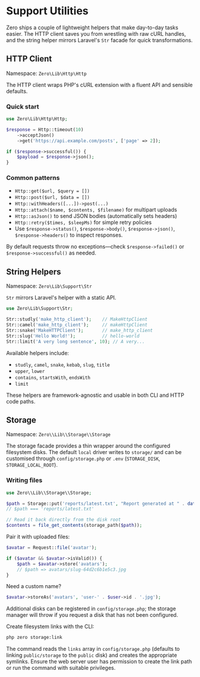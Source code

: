 # Support Utilities

Zero ships a couple of lightweight helpers that make day-to-day tasks easier. The HTTP client saves you from wrestling with raw cURL handles, and the string helper mirrors Laravel's `Str` facade for quick transformations.

## HTTP Client

Namespace: `Zero\Lib\Http\Http`

The HTTP client wraps PHP's cURL extension with a fluent API and sensible defaults.

### Quick start

```php
use Zero\Lib\Http\Http;

$response = Http::timeout(10)
    ->acceptJson()
    ->get('https://api.example.com/posts', ['page' => 2]);

if ($response->successful()) {
    $payload = $response->json();
}
```

### Common patterns

- `Http::get($url, $query = [])`
- `Http::post($url, $data = [])`
- `Http::withHeaders([...])->post(...)`
- `Http::attach($name, $contents, $filename)` for multipart uploads
- `Http::asJson()` to send JSON bodies (automatically sets headers)
- `Http::retry($times, $sleepMs)` for simple retry policies
- Use `$response->status()`, `$response->body()`, `$response->json()`, `$response->headers()` to inspect responses.

By default requests throw no exceptions—check `$response->failed()` or `$response->successful()` as needed.

## String Helpers

Namespace: `Zero\Lib\Support\Str`

`Str` mirrors Laravel's helper with a static API.

```php
use Zero\Lib\Support\Str;

Str::studly('make_http_client');    // MakeHttpClient
Str::camel('make_http_client');     // makeHttpClient
Str::snake('MakeHTTPClient');       // make_http_client
Str::slug('Hello World!');          // hello-world
Str::limit('A very long sentence', 10); // A very...
```

Available helpers include:

- `studly`, `camel`, `snake`, `kebab`, `slug`, `title`
- `upper`, `lower`
- `contains`, `startsWith`, `endsWith`
- `limit`

These helpers are framework-agnostic and usable in both CLI and HTTP code paths.

## Storage

Namespace: `Zero\\Lib\\Storage\\Storage`

The storage facade provides a thin wrapper around the configured filesystem disks. The default `local` driver writes to `storage/` and can be customised through `config/storage.php` or `.env` (`STORAGE_DISK`, `STORAGE_LOCAL_ROOT`).

### Writing files

```php
use Zero\\Lib\\Storage\\Storage;

$path = Storage::put('reports/latest.txt', "Report generated at " . date('c'));
// $path === 'reports/latest.txt'

// Read it back directly from the disk root
$contents = file_get_contents(storage_path($path));
```

Pair it with uploaded files:

```php
$avatar = Request::file('avatar');

if ($avatar && $avatar->isValid()) {
    $path = $avatar->store('avatars');
    // $path => avatars/slug-64d2c6b1e5c3.jpg
}
```

Need a custom name?

```php
$avatar->storeAs('avatars', 'user-' . $user->id . '.jpg');
```

Additional disks can be registered in `config/storage.php`; the storage manager will throw if you request a disk that has not been configured.

Create filesystem links with the CLI:

```bash
php zero storage:link
```

The command reads the `links` array in `config/storage.php` (defaults to linking `public/storage` to the `public` disk) and creates the appropriate symlinks. Ensure the web server user has permission to create the link path or run the command with suitable privileges.

